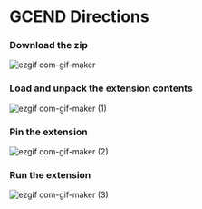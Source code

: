 # GCEND Directions

### Download the zip
![ezgif com-gif-maker](https://user-images.githubusercontent.com/25407635/190865512-6540a769-d4cc-459f-b93b-98416089e091.gif)
### Load and unpack the extension contents
![ezgif com-gif-maker (1)](https://user-images.githubusercontent.com/25407635/190865686-e7621fc1-9145-45d3-8db3-b20c39b35599.gif)
### Pin the extension
![ezgif com-gif-maker (2)](https://user-images.githubusercontent.com/25407635/190865762-342e3f22-fc90-45fd-89f7-f4bbfb39da5b.gif)
### Run the extension
![ezgif com-gif-maker (3)](https://user-images.githubusercontent.com/25407635/190865784-c81ca3b8-b2eb-4967-bfc9-119f3de05900.gif)
